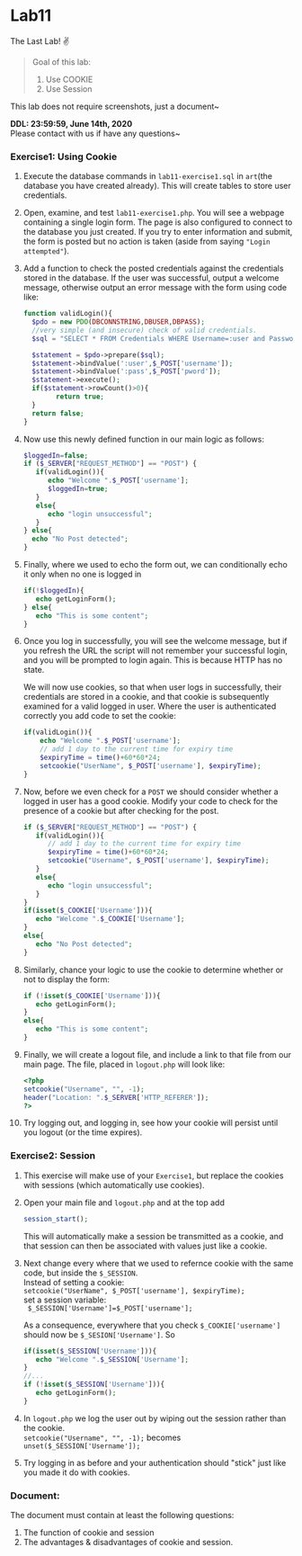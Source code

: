 # Lab11  
The Last Lab! ✌️  

>Goal of this lab:  
>1. Use COOKIE  
>2. Use Session  

This lab does not require screenshots, just a document~


**DDL: 23:59:59, June 14th, 2020**  
Please contact with us if have any questions~  

### Exercise1: Using Cookie  
1. Execute the database commands in `lab11-exercise1.sql` in `art`(the database you have created already). This will create tables to store user credentials.  
2. Open, examine, and test `lab11-exercise1.php`. You will see a webpage containing a single login form. The page is also configured to connect to the database you just created. If you try to enter information and submit, the form is posted but no action is taken (aside from saying `"Login attempted"`).  
3. Add a function to check the posted credentials against the credentials stored in the database. If the user was successful, output a welcome message, otherwise output an error message with the form using code like:  
   ```php
   function validLogin(){  
     $pdo = new PDO(DBCONNSTRING,DBUSER,DBPASS);  
     //very simple (and insecure) check of valid credentials. 
     $sql = "SELECT * FROM Credentials WHERE Username=:user and Password=:pass";  
   
     $statement = $pdo->prepare($sql);   
     $statement->bindValue(':user',$_POST['username']);   
     $statement->bindValue(':pass',$_POST['pword']);   
     $statement->execute();   
     if($statement->rowCount()>0){  
           return true;  
     }  
     return false;  
   }
   ```  
4. Now use this newly defined function in our main logic as follows:  
   ```php  
   $loggedIn=false;  
   if ($_SERVER["REQUEST_METHOD"] == "POST") {  
      if(validLogin()){   
         echo "Welcome ".$_POST['username'];  
         $loggedIn=true;   
      }  
      else{  
         echo "login unsuccessful";  
      }  
   } else{  
     echo "No Post detected";  
   }
   ```  
5. Finally, where we used to echo the form out, we can conditionally echo it only when no one is logged in  
   ```php
   if(!$loggedIn){
      echo getLoginForm();
   } else{
      echo "This is some content"; 
   }
   ```  
6. Once you log in successfully, you will see the welcome message, but if you refresh the URL the script will not remember your successful login, and you will be prompted to login again. This is because HTTP has no state.  

   We will now use cookies, so that when user logs in successfully, their credentials are stored in a cookie, and that cookie is subsequently examined for a valid logged in user. Where the user is authenticated correctly you add code to set the cookie:  
   
   ```php  
   if(validLogin()){  
       echo "Welcome ".$_POST['username'];  
       // add 1 day to the current time for expiry time   
       $expiryTime = time()+60*60*24;  
       setcookie("UserName", $_POST['username'], $expiryTime);
   }
   ```  
7. Now, before we even check for a `POST` we should consider whether a logged in user has a good cookie. Modify your code to check for the presence of a cookie but after checking for the post.  
   ```php  
   if ($_SERVER["REQUEST_METHOD"] == "POST") {   
      if(validLogin()){  
         // add 1 day to the current time for expiry time   
         $expiryTime = time()+60*60*24;  
         setcookie("Username", $_POST['username'], $expiryTime);   
      }  
      else{  
         echo "login unsuccessful";  
      }  
   }  
   if(isset($_COOKIE['Username'])){  
      echo "Welcome ".$_COOKIE['Username'];  
   }  
   else{  
      echo "No Post detected";  
   }
   ```  
8. Similarly, chance your logic to use the cookie to determine whether or not to display the form:  
   ```php  
   if (!isset($_COOKIE['Username'])){  
      echo getLoginForm();   
   }  
   else{  
      echo "This is some content";  
   }
   ```  
9. Finally, we will create a logout file, and include a link to that file from our main page. The file, placed in `logout.php` will look like:  
   ```php  
   <?php  
   setcookie("Username", "", -1);  
   header("Location: ".$_SERVER['HTTP_REFERER']);  
   ?>
   ```  
10. Try logging out, and logging in, see how your cookie will persist until you logout (or the time expires).  


### Exercise2: Session

1. This exercise will make use of your `Exercise1`, but replace the cookies with sessions
   (which automatically use cookies).  
2. Open your main file and `logout.php` and at the top add  
   ```php
   session_start();
   ```  
   This will automatically make a session be transmitted as a cookie, and that session can then be associated with values just like a cookie.  
3. Next change every where that we used to refernce cookie with the same code, but inside the `$_SESSION`.  
   Instead of setting a cookie:  
   `setcookie("UserName", $_POST['username'], $expiryTime);`  
   set a session variable:  
   ` $_SESSION['Username']=$_POST['username'];`  
  
   As a consequence, everywhere that you check `$_COOKIE['username']` should now be `$_SESION['Username']`. So  
   ```php  
   if(isset($_SESSION['Username'])){
      echo "Welcome ".$_SESSION['Username'];
   }
   //...
   if (!isset($_SESSION['Username'])){
      echo getLoginForm(); 
   }
   ```  
4. In `logout.php` we log the user out by wiping out the session rather than the cookie.  
   `setcookie("Username", "", -1);`
   becomes
  ` unset($_SESSION['Username']);`  
5. Try logging in as before and your authentication should "stick" just like you made it do with cookies.   

### Document:  
The document must contain at least the following questions:
1. The function of cookie and session  
2. The advantages & disadvantages of cookie and session.  



   
   








